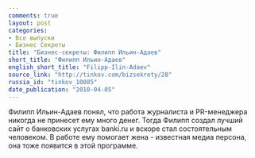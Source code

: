 ```yaml
---
comments: true
layout: post
categories:
- Все выпуски
- Бизнес Секреты
title: "Бизнес-секреты: Филипп Ильин-Адаев"
short_title: "Филипп Ильин-Адаев"
english_short_title: "Filipp-Ilin-Adaev"
source_link: "http://tinkov.com/bizsekrety/28"
russia_id: "tinkov_10085"
date_publication: "2010-04-05"
---
```

Филипп Ильин-Адаев понял, что работа журналиста и PR-менеджера никогда не принесет ему много денег. Тогда Филипп создал лучший сайт о банковских услугах banki.ru и вскоре стал состоятельным человеком. В работе ему помогает жена - известная медиа персона, она тоже появится в этой программе.

